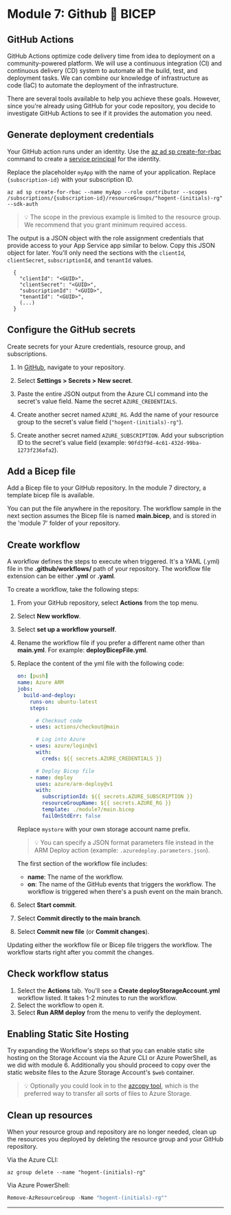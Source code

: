 # Module 7: Github 💖 BICEP

## GitHub Actions

GitHub Actions optimize code delivery time from idea to deployment on a community-powered platform. We will use a continuous integration (CI) and continuous delivery (CD) system to automate all the build, test, and deployment tasks. We can combine our knowledge of infrastructure as code (IaC) to automate the deployment of the infrastructure.

There are several tools available to help you achieve these goals. However, since you're already using GitHub for your code repository, you decide to investigate GitHub Actions to see if it provides the automation you need.

## Generate deployment credentials

Your GitHub action runs under an identity. Use the [az ad sp create-for-rbac](https://docs.microsoft.com/en-us/cli/azure/ad/sp?view=azure-cli-latest) command to create a [service principal](https://docs.microsoft.com/en-us/azure/developer/github/connect-from-azure?tabs=azure-portal%2Clinux) for the identity.

Replace the placeholder `myApp` with the name of your application. Replace `{subscription-id}` with your subscription ID.

```azurecli-interactive
az ad sp create-for-rbac --name myApp --role contributor --scopes /subscriptions/{subscription-id}/resourceGroups/"hogent-(initials)-rg" --sdk-auth
```

> 💡 The scope in the previous example is limited to the resource group. We recommend that you grant minimum required access.

The output is a JSON object with the role assignment credentials that provide access to your App Service app similar to below. Copy this JSON object for later. You'll only need the sections with the `clientId`, `clientSecret`, `subscriptionId`, and `tenantId` values.

```output
  {
    "clientId": "<GUID>",
    "clientSecret": "<GUID>",
    "subscriptionId": "<GUID>",
    "tenantId": "<GUID>",
    (...)
  }
```

## Configure the GitHub secrets

Create secrets for your Azure credentials, resource group, and subscriptions.

1. In [GitHub](https://github.com/), navigate to your repository.

1. Select **Settings > Secrets > New secret**.

1. Paste the entire JSON output from the Azure CLI command into the secret's value field. Name the secret `AZURE_CREDENTIALS`.

1. Create another secret named `AZURE_RG`. Add the name of your resource group to the secret's value field (`"hogent-(initials)-rg"`).

1. Create another secret named `AZURE_SUBSCRIPTION`. Add your subscription ID to the secret's value field (example: `90fd3f9d-4c61-432d-99ba-1273f236afa2`).

## Add a Bicep file

Add a Bicep file to your GitHub repository. In the module 7 directory, a template bicep file is available.

You can put the file anywhere in the repository. The workflow sample in the next section assumes the Bicep file is named **main.bicep**, and is stored in the 'module 7' folder of your repository.

## Create workflow

A workflow defines the steps to execute when triggered. It's a YAML (.yml) file in the **.github/workflows/** path of your repository. The workflow file extension can be either **.yml** or **.yaml**.

To create a workflow, take the following steps:

1. From your GitHub repository, select **Actions** from the top menu.
1. Select **New workflow**.
1. Select **set up a workflow yourself**.
1. Rename the workflow file if you prefer a different name other than **main.yml**. For example: **deployBicepFile.yml**.
1. Replace the content of the yml file with the following code:

    ```yml
    on: [push]
    name: Azure ARM
    jobs:
      build-and-deploy:
        runs-on: ubuntu-latest
        steps:

          # Checkout code
        - uses: actions/checkout@main

          # Log into Azure
        - uses: azure/login@v1
          with:
            creds: ${{ secrets.AZURE_CREDENTIALS }}

          # Deploy Bicep file
        - name: deploy
          uses: azure/arm-deploy@v1
          with:
            subscriptionId: ${{ secrets.AZURE_SUBSCRIPTION }}
            resourceGroupName: ${{ secrets.AZURE_RG }}
            template: ./module7/main.bicep
            failOnStdErr: false
    ```

    Replace `mystore` with your own storage account name prefix.

    > 💡 You can specify a JSON format parameters file instead in the ARM Deploy action (example: `.azuredeploy.parameters.json`).

    The first section of the workflow file includes:

    - **name**: The name of the workflow.
    - **on**: The name of the GitHub events that triggers the workflow. The workflow is triggered when there's a push event on the main branch.

1. Select **Start commit**.
1. Select **Commit directly to the main branch**.
1. Select **Commit new file** (or **Commit changes**).

Updating either the workflow file or Bicep file triggers the workflow. The workflow starts right after you commit the changes.

## Check workflow status

1. Select the **Actions** tab. You'll see a **Create deployStorageAccount.yml** workflow listed. It takes 1-2 minutes to run the workflow.
1. Select the workflow to open it.
1. Select **Run ARM deploy** from the menu to verify the deployment.

## Enabling Static Site Hosting

Try expanding the Workflow's steps so that you can enable static site hosting on the Storage Account via the Azure CLI or Azure PowerShell, as we did with module 6. Additionally you should proceed to copy over the static website files to the Azure Storage Account's ```$web``` container.

> 💡 Optionally you could look in to the [azcopy tool](https://docs.microsoft.com/en-us/azure/storage/common/storage-use-azcopy-v10), which is the preferred way to transfer all sorts of files to Azure Storage.

## Clean up resources

When your resource group and repository are no longer needed, clean up the resources you deployed by deleting the resource group and your GitHub repository.

Via the Azure CLI:

```shell
az group delete --name "hogent-(initials)-rg"
```

Via Azure PowerShell:

```powershell
Remove-AzResourceGroup -Name "hogent-(initials)-rg""
```

 

---
